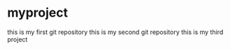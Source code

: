 # myproject
this is my first git repository
this is my second git repository
this is my third project


